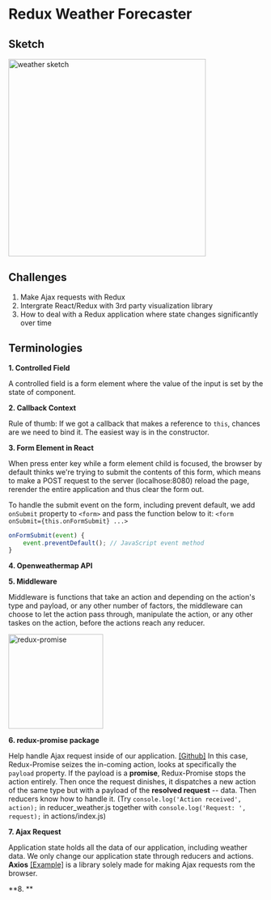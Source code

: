 # Redux Weather Forecaster

## Sketch

<img width="390" alt="weather sketch" src="https://user-images.githubusercontent.com/20265633/35716760-dce41b52-07a8-11e8-9338-5f90aeeed3e1.PNG">


## Challenges

1. Make Ajax requests with Redux
2. Intergrate React/Redux with 3rd party visualization library
3. How to deal with a Redux application where state changes significantly over time

## Terminologies

**1. Controlled Field**

A controlled field is a form element where the value of the input is set by the state of component.

**2. Callback Context**

Rule of thumb: If we got a callback that makes a reference to `this`, chances are we need to bind it. The easiest way is in the constructor.

**3. Form Element in React**

When press enter key while a form element child is focused, the browser by default thinks we're trying to submit the contents of this form, which means to make a POST request to the server (localhose:8080) reload the page, rerender the entire application and thus clear the form out. 

To handle the submit event on the form, including prevent default, we add `onSubmit` property to `<form>` and pass the function below to it: `<form onSubmit={this.onFormSubmit} ...>`

```javascript
onFormSubmit(event) {
	event.preventDefault();	// JavaScript event method
}
```

**4. Openweathermap API**

**5. Middleware**

Middleware is functions that take an action and depending on the action's type and payload, or any other number of factors, the middleware can choose to let the action pass through, manipulate the action, or any other taskes on the action, before the actions reach any reducer.

<img width="187" alt="redux-promise" src="https://user-images.githubusercontent.com/20265633/35813109-bcc11842-0a60-11e8-9f7c-ceca00f1dc2a.PNG">

**6. redux-promise package**

Help handle Ajax request inside of our application. [[Github]](https://github.com/acdlite/redux-promise) In this case, Redux-Promise seizes the in-coming action, looks at specifically the `payload` property. If the payload is a **promise**, Redux-Promise stops the action entirely. Then once the request dinishes, it dispatches a new action of the same type but with a payload of the **resolved request** -- data. Then reducers know how to handle it. (Try `console.log('Action received', action);` in reducer_weather.js together with `console.log('Request: ', request);` in actions/index.js)

**7. Ajax Request**

Application state holds all the data of our application, including weather data. We only change our application state through reducers and actions. **Axios** [[Example]](https://github.com/axios/axios#example) is a library solely made for making Ajax requests rom the browser. 

**8. **